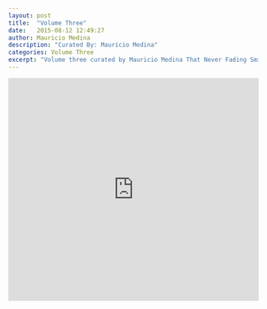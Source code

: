 ```yaml
---
layout: post
title:  "Volume Three"
date:   2015-08-12 12:49:27
author: Mauricio Medina
description: "Curated By: Mauricio Medina"
categories: Volume Three
excerpt: "Volume three curated by Mauricio Medina That Never Fading Smile, Want to hear more great music? Check back every Wednesday"
---
```

<iframe width="100%" height="450" scrolling="no" frameborder="no" src="https://w.soundcloud.com/player/?url=https%3A//api.soundcloud.com/playlists/134355250&amp;auto_play=false&amp;hide_related=false&amp;show_comments=false&amp;show_user=true&amp;show_reposts=false&amp;visual=true"></iframe>

